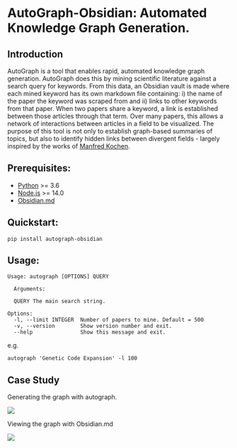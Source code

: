 # AutoGraph-Obsidian: Automated Knowledge Graph Generation.   

## Introduction  
AutoGraph is a tool that enables rapid, automated knowledge graph generation. AutoGraph does this by mining scientific literature against a search query for keywords. From this data, an Obsidian vault is made where each mined keyword has its own markdown file containing: i) the name of the paper the keyword was scraped from and ii) links to other keywords from that paper. When two papers share a keyword, a link is established between those articles through that term. Over many papers, this allows a network of interactions between articles in a field to be visualized. The purpose of this tool is not only to establish graph-based summaries of topics, but also to identify hidden links between divergent fields - largely inspired by the works of [Manfred Kochen](https://dblp.org/pid/31/4553.html).


## Prerequisites:  
* [Python](https://www.python.org/downloads/) >= 3.6  
* [Node.js](https://nodejs.org/en/) >= 14.0  
* [Obsidian.md](https://obsidian.md/)

## Quickstart:
```
pip install autograph-obsidian
```

## Usage:  
```
Usage: autograph [OPTIONS] QUERY

  Arguments:

  QUERY The main search string.

Options:
  -l, --limit INTEGER  Number of papers to mine. Default = 500
  -v, --version        Show version number and exit.
  --help               Show this message and exit.
```
e.g.
```
autograph 'Genetic Code Expansion' -l 100
```
## Case Study  
Generating the graph with autograph.  

![](/assets/autograph.gif)

Viewing the graph with Obsidian.md


![](/assets/case_study.gif)
